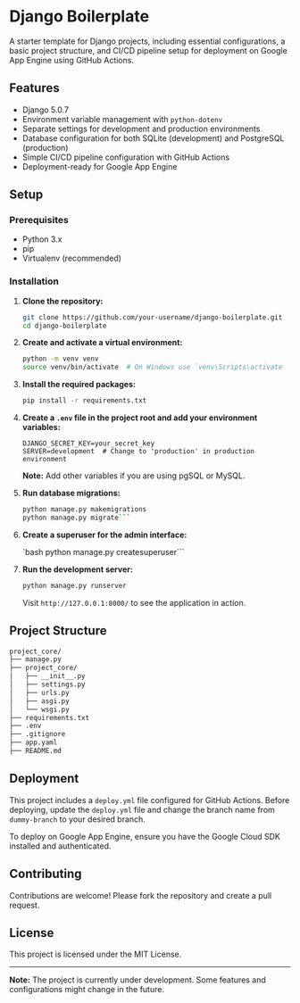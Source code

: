 Django Boilerplate
==================

A starter template for Django projects, including essential configurations, a basic project structure, and CI/CD pipeline setup for deployment on Google App Engine using GitHub Actions.

Features
--------

-   Django 5.0.7
-   Environment variable management with `python-dotenv`
-   Separate settings for development and production environments
-   Database configuration for both SQLite (development) and PostgreSQL (production)
-   Simple CI/CD pipeline configuration with GitHub Actions
-   Deployment-ready for Google App Engine

Setup
-----

### Prerequisites

-   Python 3.x
-   pip
-   Virtualenv (recommended)

### Installation

1.  **Clone the repository:**

    ```bash
    git clone https://github.com/your-username/django-boilerplate.git
    cd django-boilerplate
    ```

2.  **Create and activate a virtual environment:**

    ```bash
    python -m venv venv
    source venv/bin/activate  # On Windows use `venv\Scripts\activate
    ```

3.  **Install the required packages:**

    ```bash
    pip install -r requirements.txt
    ```

4.  **Create a `.env` file in the project root and add your environment variables:**

    ```env
    DJANGO_SECRET_KEY=your_secret_key
    SERVER=development  # Change to 'production' in production environment
    ```

    **Note:** Add other variables if you are using pgSQL or MySQL. 

5.  **Run database migrations:**

    ```bash
    python manage.py makemigrations
    python manage.py migrate```

6.  **Create a superuser for the admin interface:**

    `bash
    python manage.py createsuperuser```

7.  **Run the development server:**

    ```bash
    python manage.py runserver
    ```

    Visit `http://127.0.0.1:8000/` to see the application in action.

Project Structure
-----------------

```markdown
project_core/
├── manage.py
├── project_core/
│   ├── __init__.py
│   ├── settings.py
│   ├── urls.py
│   ├── asgi.py
│   └── wsgi.py
├── requirements.txt
├── .env
├── .gitignore
├── app.yaml
├── README.md
```

Deployment
----------

This project includes a `deploy.yml` file configured for GitHub Actions. Before deploying, update the `deploy.yml` file and change the branch name from `dummy-branch` to your desired branch.

To deploy on Google App Engine, ensure you have the Google Cloud SDK installed and authenticated.

Contributing
------------

Contributions are welcome! Please fork the repository and create a pull request.

License
-------

This project is licensed under the MIT License.

* * * * *

**Note:** The project is currently under development. Some features and configurations might change in the future.